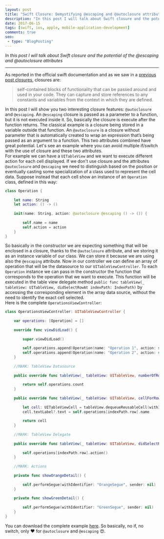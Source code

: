 ```yaml
---
layout: post
title: "Swift Closure: Demystifying @escaping and @autoclosure attributes"
description: "In this post I will talk about Swift closure and the potential of the @escaping and @autoclosure attributes"
date: 2017-06-15
tags: [swift, ios, apple, mobile-application-development]
comments: true
seo:
 - type: "BlogPosting"
---
```


*In this post I will talk about Swift closure and the potential of the @escaping and @autoclosure attributes*

---

As reported in the official swift documentation and as we saw in a [previous post closures](/2017-05-30-swift-closure-syntax.html "previous post"), closures are: 

> self-contained blocks of functionality that can be passed around and used in your code. They can capture and store references to any constants and variables from the context in which they are defined.

In this post I will show you two interesting closure features: `@autoclosure` and `@escaping`.
An `@escaping` closure is passed as a parameter to a function, but it is not executed inside it. So, basically the closure is execute after the function returns. The classical example is a closure being stored in a variable outside that function.
An `@autoclosure` is a closure without parameter that is automatically created to wrap an expression that’s being passed as an argument to a function.
This two attributes combined have great potential. Let's see an example where you can avoid multiple if/switch with the use of closure and these two attributes.  
For example we can have a `UITableView` and we want to execute different action for each cell displayed.
If we don't use closure and the attributes `@autoclosure` and `@escaping` we need to distinguish based on the position or eventually casting some specialization of a class used to represent the cell data.
Suppose instead that each cell show an instance of an `Operation` class, defined in this way:

```swift
class Operation {
    
    let name: String
    let action: () -> ()
    
    init(name: String, action: @autoclosure @escaping () -> ()) {
        
        self.name = name
        self.action = action
    }
}
```

So basically in the constructor we are expecting something that will be enclosed in a closure, thanks to the `@autoclosure` attribute, and we storing it as an instance variable of our class. We can store it because we are using also the `@escaping` attribute. 
Now in our controller we can define an array of operation that will be the datasource to our `UITableViewController`. To each `Operation` instance we can pass in the constructor the function that corresponds to the operation that we want to execute. This function will be executed in the table view delegate method `public func tableView(_ tableView: UITableView, didSelectRowAt indexPath: IndexPath)` by accessing the corresponding element in the array data source, without the need to identify the exact cell selected.  
Here is the complete `OperationsViewController`:  

```swift
class OperationsViewController: UITableViewController {
    
    var operations: [Operation] = []
    
    override func viewDidLoad() {
        
        super.viewDidLoad()
        
        self.operations.append(Operation(name: "Operation 1", action: self.showOrangeDetail()))
        self.operations.append(Operation(name: "Operation 2", action: self.showGreenDetail()))
    }
    
    //MARK: TableView Datasource
    
    public override func tableView(_ tableView: UITableView, numberOfRowsInSection section: Int) -> Int {
        
        return self.operations.count
    }
    
    public override func tableView(_ tableView: UITableView, cellForRowAt indexPath: IndexPath) -> UITableViewCell {
        
        let cell: UITableViewCell = tableView.dequeueReusableCell(withIdentifier: "OperationCell")!
        cell.textLabel?.text = self.operations[indexPath.row].name
        
        return cell
    }
    
    //MARK: TableView Delegate
    
    public override func tableView(_ tableView: UITableView, didSelectRowAt indexPath: IndexPath) {
        
        self.operations[indexPath.row].action()
    }
    
    //MARK: Actions
    
    private func showOrangeDetail() {
        
        self.performSegue(withIdentifier: "OrangeSegue", sender: nil)
    }
    
    private func showGreenDetail() {
        
        self.performSegue(withIdentifier: "GreenSegue", sender: nil)
    }
}
```

You can download the complete example [here](https://drive.google.com/open?id=0Bx4GYUTmBfaJdUsyYWRlU1BnTVk "autoclosure example link").
So basically, no if, no switch, only :heart: for `@autoclosure` and `@escaping` :heart_eyes:.

